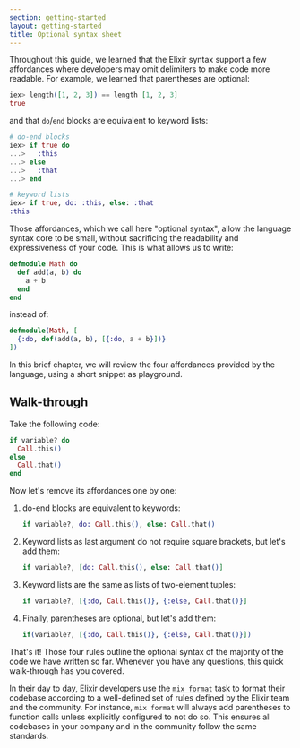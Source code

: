 ```yaml
---
section: getting-started
layout: getting-started
title: Optional syntax sheet
---
```


Throughout this guide, we learned that the Elixir syntax support a few affordances where developers may omit delimiters to make code more readable. For example, we learned that parentheses are optional:

```elixir
iex> length([1, 2, 3]) == length [1, 2, 3]
true
```

and that `do`/`end` blocks are equivalent to keyword lists:

```elixir
# do-end blocks
iex> if true do
...>   :this
...> else
...>   :that
...> end

# keyword lists
iex> if true, do: :this, else: :that
:this
```

Those affordances, which we call here "optional syntax", allow the language syntax core to be small, without sacrificing the readability and expressiveness of your code. This is what allows us to write:

```elixir
defmodule Math do
  def add(a, b) do
    a + b
  end
end
```

instead of:

```elixir
defmodule(Math, [
  {:do, def(add(a, b), [{:do, a + b}])}
])
```

In this brief chapter, we will review the four affordances provided by the language, using a short snippet as playground.

## Walk-through

Take the following code:

```elixir
if variable? do
  Call.this()
else
  Call.that()
end
```

Now let's remove its affordances one by one:

1. do-end blocks are equivalent to keywords:

   ```elixir
   if variable?, do: Call.this(), else: Call.that()
   ```

2. Keyword lists as last argument do not require square brackets, but let's add them:

   ```elixir
   if variable?, [do: Call.this(), else: Call.that()]
   ```

3. Keyword lists are the same as lists of two-element tuples:

   ```elixir
   if variable?, [{:do, Call.this()}, {:else, Call.that()}]
   ```

4. Finally, parentheses are optional, but let's add them:

   ```elixir
   if(variable?, [{:do, Call.this()}, {:else, Call.that()}])
   ```

That's it! Those four rules outline the optional syntax of the majority of the code we have written so far. Whenever you have any questions, this quick walk-through has you covered.

In their day to day, Elixir developers use the [`mix format`](https://hexdocs.pm/mix/Mix.Tasks.Format.html) task to format their codebase according to a well-defined set of rules defined by the Elixir team and the community. For instance, `mix format` will always add parentheses to function calls unless explicitly configured to not do so. This ensures all codebases in your company and in the community follow the same standards.

